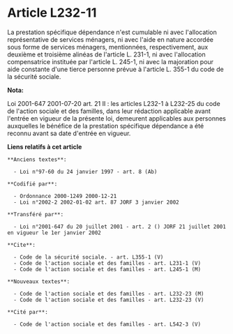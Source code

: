 # Article L232-11

La prestation spécifique dépendance n'est cumulable ni avec l'allocation représentative de services ménagers, ni avec l'aide
en nature accordée sous forme de services ménagers, mentionnées, respectivement, aux deuxième et troisième alinéas de
l'article L. 231-1, ni avec l'allocation compensatrice instituée par l'article L. 245-1, ni avec la majoration pour aide
constante d'une tierce personne prévue à l'article L. 355-1 du code de la sécurité sociale.

**Nota:**

Loi 2001-647 2001-07-20 art. 21 II : les articles L232-1 à L232-25 du code de l'action sociale et des familles, dans leur
rédaction applicable avant l'entrée en vigueur de la présente loi, demeurent applicables aux personnes auxquelles le bénéfice
de la prestation spécifique dépendance a été reconnu avant sa date d'entrée en vigueur.

**Liens relatifs à cet article**

	**Anciens textes**:

	  - Loi n°97-60 du 24 janvier 1997 - art. 8 (Ab)

	**Codifié par**:

	  - Ordonnance 2000-1249 2000-12-21
	  - Loi n°2002-2 2002-01-02 art. 87 JORF 3 janvier 2002

	**Transféré par**:

	  - Loi n°2001-647 du 20 juillet 2001 - art. 2 () JORF 21 juillet 2001 en vigueur le 1er janvier 2002

	**Cite**:

	  - Code de la sécurité sociale. - art. L355-1 (V)
	  - Code de l'action sociale et des familles - art. L231-1 (V)
	  - Code de l'action sociale et des familles - art. L245-1 (M)

	**Nouveaux textes**:

	  - Code de l'action sociale et des familles - art. L232-23 (M)
	  - Code de l'action sociale et des familles - art. L232-23 (V)

	**Cité par**:

	  - Code de l'action sociale et des familles - art. L542-3 (V)
